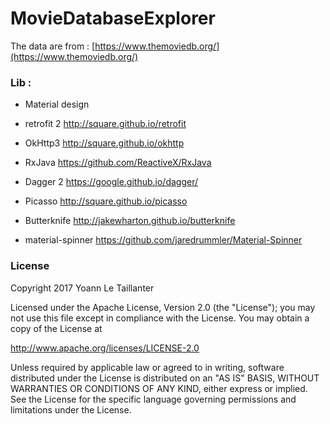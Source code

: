 # MovieDatabaseExplorer

The data are from : [https://www.themoviedb.org/](https://www.themoviedb.org/)



### Lib :

* Material design

* retrofit 2 http://square.github.io/retrofit
* OkHttp3 http://square.github.io/okhttp
* RxJava https://github.com/ReactiveX/RxJava
* Dagger 2 https://google.github.io/dagger/
* Picasso http://square.github.io/picasso
* Butterknife http://jakewharton.github.io/butterknife
* material-spinner https://github.com/jaredrummler/Material-Spinner

### License

Copyright 2017 Yoann Le Taillanter

Licensed under the Apache License, Version 2.0 (the "License");
you may not use this file except in compliance with the License.
You may obtain a copy of the License at

   http://www.apache.org/licenses/LICENSE-2.0

Unless required by applicable law or agreed to in writing, software
distributed under the License is distributed on an "AS IS" BASIS,
WITHOUT WARRANTIES OR CONDITIONS OF ANY KIND, either express or implied.
See the License for the specific language governing permissions and
limitations under the License.
